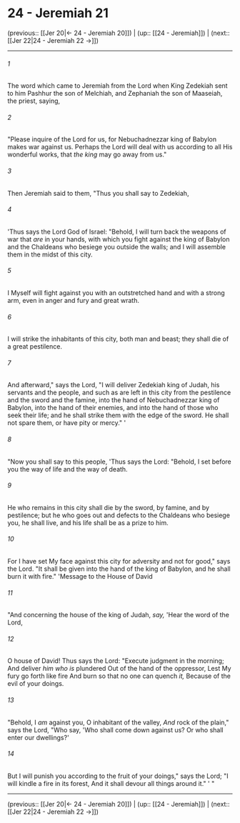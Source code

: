 # 24 - Jeremiah 21

(previous:: [[Jer 20|← 24 - Jeremiah 20]]) | (up:: [[24 - Jeremiah]]) | (next:: [[Jer 22|24 - Jeremiah 22 →]])

***


###### 1 
The word which came to Jeremiah from the Lord when King Zedekiah sent to him Pashhur the son of Melchiah, and Zephaniah the son of Maaseiah, the priest, saying, 

###### 2 
"Please inquire of the Lord for us, for Nebuchadnezzar king of Babylon makes war against us. Perhaps the Lord will deal with us according to all His wonderful works, that _the king_ may go away from us." 

###### 3 
Then Jeremiah said to them, "Thus you shall say to Zedekiah, 

###### 4 
'Thus says the Lord God of Israel: "Behold, I will turn back the weapons of war that _are_ in your hands, with which you fight against the king of Babylon and the Chaldeans who besiege you outside the walls; and I will assemble them in the midst of this city. 

###### 5 
I Myself will fight against you with an outstretched hand and with a strong arm, even in anger and fury and great wrath. 

###### 6 
I will strike the inhabitants of this city, both man and beast; they shall die of a great pestilence. 

###### 7 
And afterward," says the Lord, "I will deliver Zedekiah king of Judah, his servants and the people, and such as are left in this city from the pestilence and the sword and the famine, into the hand of Nebuchadnezzar king of Babylon, into the hand of their enemies, and into the hand of those who seek their life; and he shall strike them with the edge of the sword. He shall not spare them, or have pity or mercy." ' 

###### 8 
"Now you shall say to this people, 'Thus says the Lord: "Behold, I set before you the way of life and the way of death. 

###### 9 
He who remains in this city shall die by the sword, by famine, and by pestilence; but he who goes out and defects to the Chaldeans who besiege you, he shall live, and his life shall be as a prize to him. 

###### 10 
For I have set My face against this city for adversity and not for good," says the Lord. "It shall be given into the hand of the king of Babylon, and he shall burn it with fire." 'Message to the House of David 

###### 11 
"And concerning the house of the king of Judah, _say,_ 'Hear the word of the Lord, 

###### 12 
O house of David! Thus says the Lord: "Execute judgment in the morning; And deliver _him who is_ plundered Out of the hand of the oppressor, Lest My fury go forth like fire And burn so that no one can quench _it,_ Because of the evil of your doings. 

###### 13 
"Behold, I _am_ against you, O inhabitant of the valley, _And_ rock of the plain," says the Lord, "Who say, 'Who shall come down against us? Or who shall enter our dwellings?' 

###### 14 
But I will punish you according to the fruit of your doings," says the Lord; "I will kindle a fire in its forest, And it shall devour all things around it." ' "

***

(previous:: [[Jer 20|← 24 - Jeremiah 20]]) | (up:: [[24 - Jeremiah]]) | (next:: [[Jer 22|24 - Jeremiah 22 →]])
